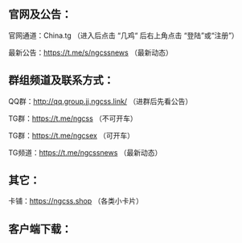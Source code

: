 官网及公告：
------------------------------
官网通道：China.tg （进入后点击 “几鸡“ 后右上角点击 “登陆”或“注册”）

最新公告：https://t.me/s/ngcssnews （最新动态）

群组频道及联系方式：
------------------------------
QQ群：http://qq.group.jj.ngcss.link/ （进群后先看公告）

TG群：https://t.me/ngcss （不可开车）

TG群：https://t.me/ngcsex （可开车）

TG频道：https://t.me/ngcssnews （最新动态）

其它：
------------------------------
卡铺：https://ngcss.shop （各类小卡片）

客户端下载：
------------------------------
